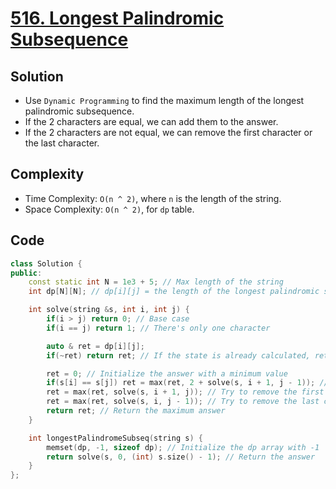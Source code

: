 # [516. Longest Palindromic Subsequence](https://leetcode.com/problems/longest-palindromic-subsequence/)

## Solution
- Use `Dynamic Programming` to find the maximum length of the longest palindromic subsequence.
- If the 2 characters are equal, we can add them to the answer.
- If the 2 characters are not equal, we can remove the first character or the last character.
## Complexity
- Time Complexity: `O(n ^ 2)`, where `n` is the length of the string.
- Space Complexity: `O(n ^ 2)`, for `dp` table.

## Code
```cpp
class Solution {
public:
    const static int N = 1e3 + 5; // Max length of the string
    int dp[N][N]; // dp[i][j] = the length of the longest palindromic subsequence from i to j

    int solve(string &s, int i, int j) {
        if(i > j) return 0; // Base case
        if(i == j) return 1; // There's only one character

        auto & ret = dp[i][j]; 
        if(~ret) return ret; // If the state is already calculated, return it

        ret = 0; // Initialize the answer with a minimum value
        if(s[i] == s[j]) ret = max(ret, 2 + solve(s, i + 1, j - 1)); // If the 2 characters are equal, we can add them to the answer
        ret = max(ret, solve(s, i + 1, j)); // Try to remove the first character
        ret = max(ret, solve(s, i, j - 1)); // Try to remove the last character
        return ret; // Return the maximum answer
    }

    int longestPalindromeSubseq(string s) {
        memset(dp, -1, sizeof dp); // Initialize the dp array with -1
        return solve(s, 0, (int) s.size() - 1); // Return the answer
    }
};
```
